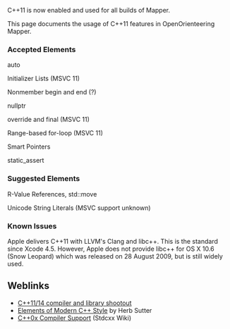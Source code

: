 C++11 is now enabled and used for all builds of Mapper.

This page documents the usage of C++11 features in OpenOrienteering Mapper. 

  


### Accepted Elements

auto 

Initializer Lists (MSVC 11) 

Nonmember begin and end (?) 

nullptr 

override and final (MSVC 11) 

Range-based for-loop (MSVC 11) 

Smart Pointers 

static_assert 


  


### Suggested Elements

R-Value References, std::move 

Unicode String Literals (MSVC support unknown) 

  


### Known Issues

Apple delivers C++11 with LLVM's Clang and libc++. This is the standard since Xcode 4.5. However, Apple does not provide libc++ for OS X 10.6 (Snow Leopard) which was released on 28 August 2009, but is still widely used. 



## Weblinks

  * [C++11/14 compiler and library shootout](http://cpprocks.com/c1114-compiler-and-library-shootout/)
  * [Elements of Modern C++ Style](http://herbsutter.com/elements-of-modern-c-style/) by Herb Sutter 
  * [C++0x Compiler Support](http://wiki.apache.org/stdcxx/C%2B%2B0xCompilerSupport) (Stdcxx Wiki) 
